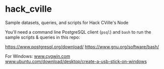 # hack_cville
Sample datasets, queries, and scripts for Hack CVille's Node

You'll need a command line PostgreSQL client (`psql`) and `bash` to run the
sample scripts & queries in this repo:

https://www.postgresql.org/download/
https://www.gnu.org/software/bash/

For Windows:
www.cygwin.com
www.ubuntu.com/download/desktop/create-a-usb-stick-on-windows

